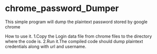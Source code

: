 # chrome_password_Dumper
This simple program will dump the plaintext password stored by google chrome

How to use it.
1.Copy the Login data file from chrome files to the directory where the code is.
2.Run it.The compiled code should dump plaintext credentials along with url and username.
